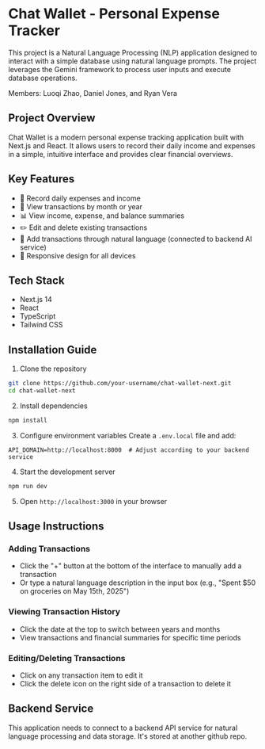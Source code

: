 # Chat Wallet - Personal Expense Tracker

This project is a Natural Language Processing (NLP) application designed to interact with a simple database using natural language prompts. The project leverages the Gemini framework to process user inputs and execute database operations.

Members: Luoqi Zhao, Daniel Jones, and Ryan Vera

## Project Overview

Chat Wallet is a modern personal expense tracking application built with Next.js and React. It allows users to record their daily income and expenses in a simple, intuitive interface and provides clear financial overviews.

## Key Features

- 📝 Record daily expenses and income
- 📅 View transactions by month or year
- 📊 View income, expense, and balance summaries
- ✏️ Edit and delete existing transactions
- 💬 Add transactions through natural language (connected to backend AI service)
- 📱 Responsive design for all devices

## Tech Stack

- Next.js 14
- React
- TypeScript
- Tailwind CSS

## Installation Guide

1. Clone the repository

```bash
git clone https://github.com/your-username/chat-wallet-next.git
cd chat-wallet-next
```

2. Install dependencies

```bash
npm install
```

3. Configure environment variables
   Create a `.env.local` file and add:

```
API_DOMAIN=http://localhost:8000  # Adjust according to your backend service
```

4. Start the development server

```bash
npm run dev
```

5. Open `http://localhost:3000` in your browser

## Usage Instructions

### Adding Transactions

- Click the "+" button at the bottom of the interface to manually add a transaction
- Or type a natural language description in the input box (e.g., "Spent $50 on groceries on May 15th, 2025")

### Viewing Transaction History

- Click the date at the top to switch between years and months
- View transactions and financial summaries for specific time periods

### Editing/Deleting Transactions

- Click on any transaction item to edit it
- Click the delete icon on the right side of a transaction to delete it

## Backend Service

This application needs to connect to a backend API service for natural language processing and data storage. It's stored at another github repo.
